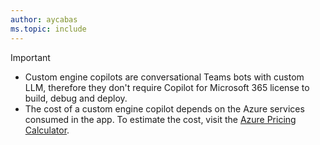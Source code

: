 ```yaml
---
author: aycabas
ms.topic: include
---
```


<!-- markdownlint-disable MD041-->

> [!IMPORTANT]
>
> - Custom engine copilots are conversational Teams bots with custom LLM, therefore they don't require Copilot for Microsoft 365 license to build, debug and deploy.
> - The cost of a custom engine copilot depends on the Azure services consumed in the app. To estimate the cost, visit the [Azure Pricing Calculator](https://azure.microsoft.com/pricing/calculator/).
